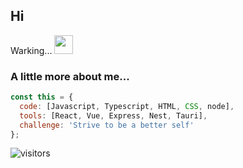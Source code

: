 <h2>Hi</h2>

Warking...   <img src="https://media.giphy.com/media/WUlplcMpOCEmTGBtBW/giphy.gif" width="30">

### A little more about me...

```javascript
const this = {
  code: [Javascript, Typescript, HTML, CSS, node],
  tools: [React, Vue, Express, Nest, Tauri],
  challenge: 'Strive to be a better self'
};
```

![visitors](https://visitor-badge.glitch.me/badge?page_id=abcd0f&left_color=green&right_color=red)
